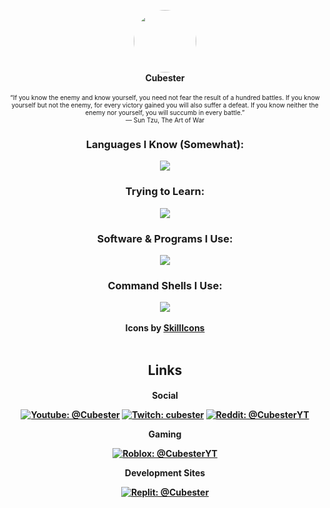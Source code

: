 <p align="center">
  <img width="100" style="border-radius: 50%" src="https://images.weserv.nl/?url=avatars.githubusercontent.com/u/78769806?v=4v=4&h=300&w=300&fit=cover&mask=circle&maxage=7d">
  <br>
  <b>Cubester</b>
  <br>
  <br>
  <span style="font-size:10px;!important">“If you know the enemy and know yourself, you need not fear the result of a hundred battles. If you know yourself but not the enemy, for every victory gained you will also suffer a defeat. If you know neither the enemy nor yourself, you will succumb in every battle.”</span> 
  <br>
  <span style="font-size:10px;!important"> ― Sun Tzu, The Art of War</span>
</p>

<div align="center">
  <h3>Languages I Know (Somewhat):</h3>
  <img src="https://skillicons.dev/icons?i=js,python,lua">
  <h3>Trying to Learn:</h3>
  <img src="https://skillicons.dev/icons?i=html,css,markdown,java,haxe">
  <h3>Software & Programs I Use:</h3>
  <img src="https://skillicons.dev/icons?i=vscode,git,blender">
  <h3>Command Shells I Use:</h3>
  <img src="https://skillicons.dev/icons?i=powershell,bash">
  <br/>
  <br/>
  <b>Icons by <a href="https://skillicons.dev">SkillIcons</a></b>
</div>
<br>

<div align="center">

<b><h2>Links</b><h4>

Social

[![Youtube: @Cubester]][youtube] [![Twitch: cubester]][twitch] [![Reddit: @CubesterYT]][reddit]

Gaming

[![Roblox: @CubesterYT]][roblox]


Development Sites

[![Replit: @Cubester]][replit]


<!--*Split in between Variables and Main*-->


[Youtube: @Cubester]: https://img.shields.io/badge/-@Cubester-ff0000?logo=youtube&logoColor=white&style=flat-square
[Twitch: cubester]: https://img.shields.io/badge/-cubester-6c2498?logo=twitch&logoColor=white&style=flat-square
[Reddit: @CubesterYT]: https://img.shields.io/badge/-@CubesterYT-ff4300?logo=reddit&logoColor=white&style=flat-square
[Replit: @Cubester]: https://img.shields.io/badge/-@Cubester-f26201?logo=replit&logoColor=white&style=flat-square
[Roblox: @CubesterYT]: https://img.shields.io/badge/-@CubesterYT-000000?logo=roblox&logoColor=white&style=flat-square


[youtube]: https://youtube.com/@Cubester
[twitch]: https://twitch.tv/cubester
[reddit]: https://www.reddit.com/user/CubesterYT
[replit]: https://replit.com/@Cubester
[roblox]: https://web.roblox.com/users/287779111/profile

<!--TODO!: Revamp in Progress-->